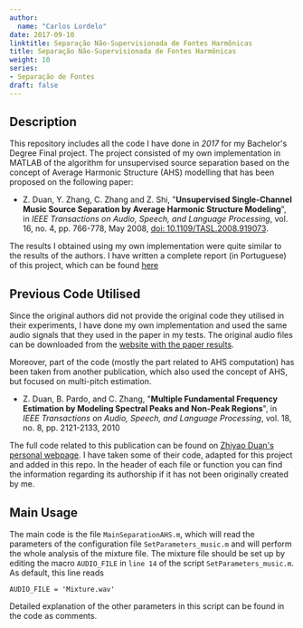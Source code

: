 ```yaml
---
author:
  name: "Carlos Lordelo"
date: 2017-09-10
linktitle: Separação Não-Supervisionada de Fontes Harmônicas
title: Separação Não-Supervisionada de Fontes Harmônicas
weight: 10
series:
- Separação de Fontes
draft: false
---
```


## Description
This repository includes all the code I have done in *2017* for my Bachelor's Degree Final project. The project consisted of my own implementation in MATLAB of the algorithm for unsupervised source separation based on the concept of Average Harmonic Structure (AHS) modelling that has been proposed on the following paper:

* Z. Duan, Y. Zhang, C. Zhang and Z. Shi, "__Unsupervised Single-Channel Music Source Separation by Average Harmonic Structure Modeling__", in _IEEE Transactions on Audio, Speech, and Language Processing_, vol. 16, no. 4, pp. 766-778, May 2008, [doi: 10.1109/TASL.2008.919073](https://doi.org/10.1109/TASL.2008.919073).

The results I obtained using my own implementation were quite similar to the results of the authors. I have written a complete report (in Portuguese) of this project, which can be found [here](http://monografias.poli.ufrj.br/monografias/monopoli10022740.pdf)

## Previous Code Utilised
Since the original authors did not provide the original code they utilised in their experiments, I have done my own implementation and used the same audio signals that they used in the paper in my tests. The original audio files can be downloaded from the [website with the paper results](http://mperesult.googlepages.com/musicseparationresults).

Moreover, part of the code (mostly the part related to AHS computation) has been taken from another publication, which also used the concept of AHS, but focused on multi-pitch estimation. 

* Z. Duan, B. Pardo, and C. Zhang, "__Multiple Fundamental Frequency Estimation by Modeling Spectral Peaks and Non-Peak Regions__", in _IEEE Transactions on Audio, Speech, and Language Processing_, vol. 18, no. 8, pp. 2121-2133, 2010

The full code related to this publication can be found on [Zhiyao Duan's personal webpage](http://www2.ece.rochester.edu/projects/air/publications.html). I have taken some of their code, adapted for this project and added in this repo. In the header of each file or function you can find the information regarding its authorship if it has not been originally created by me. 

## Main Usage
The main code is the file `MainSeparationAHS.m`, which will read the parameters of the configuration file `SetParameters_music.m` and will perform the whole analysis of the mixture file. The mixture file should be set up by editing the macro `AUDIO_FILE` in `line 14` of the script `SetParameters_music.m`. As default, this line reads

```
AUDIO_FILE = 'Mixture.wav'
```

Detailed explanation of the other parameters in this script can be found in the code as comments.